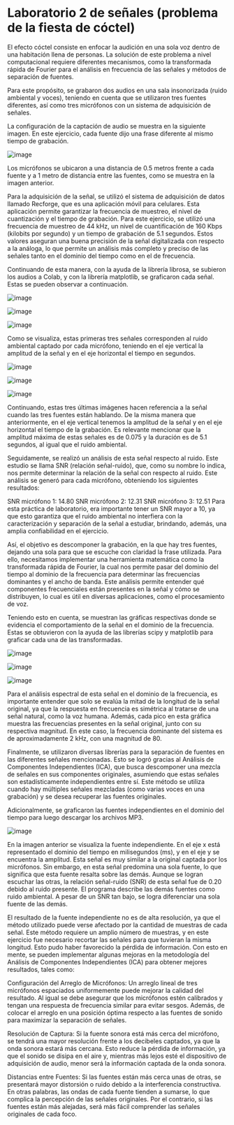# Laboratorio 2 de señales (problema de la fiesta de cóctel)

El efecto cóctel consiste en enfocar la audición en una sola voz dentro de una habitación llena de personas. La solución de este problema a nivel computacional requiere diferentes mecanismos, como la transformada rápida de Fourier para el análisis en frecuencia de las señales y métodos de separación de fuentes.

Para este propósito, se grabaron dos audios en una sala insonorizada (ruido ambiental y voces), teniendo en cuenta que se utilizaron tres fuentes diferentes, así como tres micrófonos con un sistema de adquisición de señales.

La configuración de la captación de audio se muestra en la siguiente imagen. En este ejercicio, cada fuente dijo una frase diferente al mismo tiempo de grabación.

![image](https://github.com/user-attachments/assets/0214f9f0-8200-4abe-9d2a-77c12ba35f5c)

Los micrófonos se ubicaron a una distancia de 0.5 metros frente a cada fuente y a 1 metro de distancia entre las fuentes, como se muestra en la imagen anterior.

Para la adquisición de la señal, se utilizó el sistema de adquisición de datos llamado Recforge, que es una aplicación móvil para celulares. Esta aplicación permite garantizar la frecuencia de muestreo, el nivel de cuantización y el tiempo de grabación. Para este ejercicio, se utilizó una frecuencia de muestreo de 44 kHz, un nivel de cuantificación de 160 Kbps (kilobits por segundo) y un tiempo de grabación de 5.1 segundos. Estos valores aseguran una buena precisión de la señal digitalizada con respecto a la análoga, lo que permite un análisis más completo y preciso de las señales tanto en el dominio del tiempo como en el de frecuencia.

Continuando de esta manera, con la ayuda de la librería librosa, se subieron los audios a Colab, y con la librería matplotlib, se graficaron cada señal. Estas se pueden observar a continuación.

![image](https://github.com/user-attachments/assets/e210245e-12a6-41bd-8124-1b307d7b3286)

![image](https://github.com/user-attachments/assets/bc67ca0e-c452-4500-ab5d-253e1974b1dc)

![image](https://github.com/user-attachments/assets/d6a36e97-23be-4d52-a832-103a8cf2af69)

Como se visualiza, estas primeras tres señales corresponden al ruido ambiental captado por cada micrófono, teniendo en el eje vertical la amplitud de la señal y en el eje horizontal el tiempo en segundos.

![image](https://github.com/user-attachments/assets/367ed5e3-4b74-4d74-99a1-4801cb3950b2)

![image](https://github.com/user-attachments/assets/7a68e28b-d68f-4ebd-b528-34a085e5e416)

![image](https://github.com/user-attachments/assets/89b60ecf-6fae-4eef-b7b3-2f9d098572f0)

Continuando, estas tres últimas imágenes hacen referencia a la señal cuando las tres fuentes están hablando. De la misma manera que anteriormente, en el eje vertical tenemos la amplitud de la señal y en el eje horizontal el tiempo de la grabación. Es relevante mencionar que la amplitud máxima de estas señales es de 0.075 y la duración es de 5.1 segundos, al igual que el ruido ambiental.

Seguidamente, se realizó un análisis de esta señal respecto al ruido. Este estudio se llama SNR (relación señal-ruido), que, como su nombre lo indica, nos permite determinar la relación de la señal con respecto al ruido. Este análisis se generó para cada micrófono, obteniendo los siguientes resultados:

SNR micrófono 1: 14.80
SNR micrófono 2: 12.31
SNR micrófono 3: 12.51
Para esta práctica de laboratorio, era importante tener un SNR mayor a 10, ya que esto garantiza que el ruido ambiental no interfiera con la caracterización y separación de la señal a estudiar, brindando, además, una amplia confiabilidad en el ejercicio.

Así, el objetivo es descomponer la grabación, en la que hay tres fuentes, dejando una sola para que se escuche con claridad la frase utilizada. Para ello, necesitamos implementar una herramienta matemática como la transformada rápida de Fourier, la cual nos permite pasar del dominio del tiempo al dominio de la frecuencia para determinar las frecuencias dominantes y el ancho de banda. Este análisis permite entender qué componentes frecuenciales están presentes en la señal y cómo se distribuyen, lo cual es útil en diversas aplicaciones, como el procesamiento de voz.

Teniendo esto en cuenta, se muestran las gráficas respectivas donde se evidencia el comportamiento de la señal en el dominio de la frecuencia. Estas se obtuvieron con la ayuda de las librerías scipy y matplotlib para graficar cada una de las transformadas.

![image](https://github.com/user-attachments/assets/6065b022-92ed-47ba-8fbc-f75812de797a)

![image](https://github.com/user-attachments/assets/0af1ad59-bd3f-4781-9b41-380ae988e8c4)

![image](https://github.com/user-attachments/assets/e4bfcb47-e792-4dd9-a05e-742a0c6b7bfe)


Para el análisis espectral de esta señal en el dominio de la frecuencia, es importante entender que solo se evalúa la mitad de la longitud de la señal original, ya que la respuesta en frecuencia es simétrica al tratarse de una señal natural, como la voz humana. Además, cada pico en esta gráfica muestra las frecuencias presentes en la señal original, junto con su respectiva magnitud. En este caso, la frecuencia dominante del sistema es de aproximadamente 2 kHz, con una magnitud de 80.

Finalmente, se utilizaron diversas librerías para la separación de fuentes en las diferentes señales mencionadas. Esto se logró gracias al Análisis de Componentes Independientes (ICA), que busca descomponer una mezcla de señales en sus componentes originales, asumiendo que estas señales son estadísticamente independientes entre sí. Este método se utiliza cuando hay múltiples señales mezcladas (como varias voces en una grabación) y se desea recuperar las fuentes originales.

Adicionalmente, se graficaron las fuentes independientes en el dominio del tiempo para luego descargar los archivos MP3.

![image](https://github.com/user-attachments/assets/fd5edfcd-3d58-4071-b81c-f68b9ba7729c)

En la imagen anterior se visualiza la fuente independiente. En el eje x está representado el dominio del tiempo en milisegundos (ms), y en el eje y se encuentra la amplitud. Esta señal es muy similar a la original captada por los micrófonos. Sin embargo, en esta señal predomina una sola fuente, lo que significa que esta fuente resalta sobre las demás. Aunque se logran escuchar las otras, la relación señal-ruido (SNR) de esta señal fue de 0.20 debido al ruido presente. El programa describe las demás fuentes como ruido ambiental. A pesar de un SNR tan bajo, se logra diferenciar una sola fuente de las demás.

El resultado de la fuente independiente no es de alta resolución, ya que el método utilizado puede verse afectado por la cantidad de muestras de cada señal. Este método requiere un amplio número de muestras, y en este ejercicio fue necesario recortar las señales para que tuvieran la misma longitud. Esto pudo haber favorecido la pérdida de información. Con esto en mente, se pueden implementar algunas mejoras en la metodología del Análisis de Componentes Independientes (ICA) para obtener mejores resultados, tales como:

Configuración del Arreglo de Micrófonos: Un arreglo lineal de tres micrófonos espaciados uniformemente puede mejorar la calidad del resultado. Al igual se debe asegurar que los micrófonos estén calibrados y tengan una respuesta de frecuencia similar para evitar sesgos. Además, de colocar el arreglo en una posición óptima respecto a las fuentes de sonido para maximizar la separación de señales.

Resolución de Captura: Si la fuente sonora está más cerca del micrófono, se tendrá una mayor resolución frente a los decibeles captados, ya que la onda sonora estará más cercana. Esto reduce la pérdida de información, ya que el sonido se disipa en el aire y, mientras más lejos esté el dispositivo de adquisición de audio, menor será la información captada de la onda sonora.

Distancias entre Fuentes: Si las fuentes están más cerca unas de otras, se presentará mayor distorsión o ruido debido a la interferencia constructiva. En otras palabras, las ondas de cada fuente tienden a sumarse, lo que complica la percepción de las señales originales. Por el contrario, si las fuentes están más alejadas, será más fácil comprender las señales originales de cada foco.
